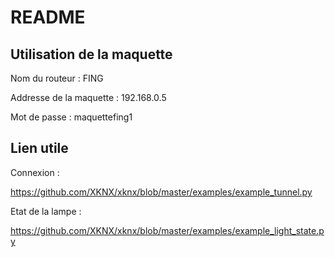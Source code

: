 
# README

## Utilisation de la maquette

Nom du routeur : FING

Addresse de la maquette : 192.168.0.5

Mot de passe : maquettefing1

## Lien utile

Connexion :

https://github.com/XKNX/xknx/blob/master/examples/example_tunnel.py

Etat de la lampe :

https://github.com/XKNX/xknx/blob/master/examples/example_light_state.py
